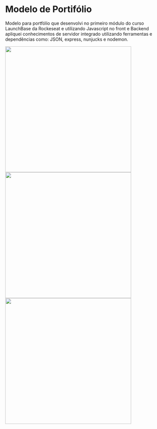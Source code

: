 # Modelo de Portifólio

Modelo para portfólio que desenvolvi no primeiro módulo do curso LaunchBase da Rockeseat e utilizando Javascript no front e Backend apliquei conhecimentos de servidor integrado utilizando ferramentas e dependências como: JSON, express, nunjucks e nodemon. 

<img src="https://user-images.githubusercontent.com/72896088/96210919-5e0ef580-0f49-11eb-9237-29f59322446d.PNG" width = "400" >
<img src="https://user-images.githubusercontent.com/72896088/96194868-b03c2080-0f21-11eb-9115-396fa9f9a9cb.PNG" width = "400"  >
<img src="https://user-images.githubusercontent.com/72896088/96194870-b03c2080-0f21-11eb-9581-6433f30d42dd.PNG" width = "400">
